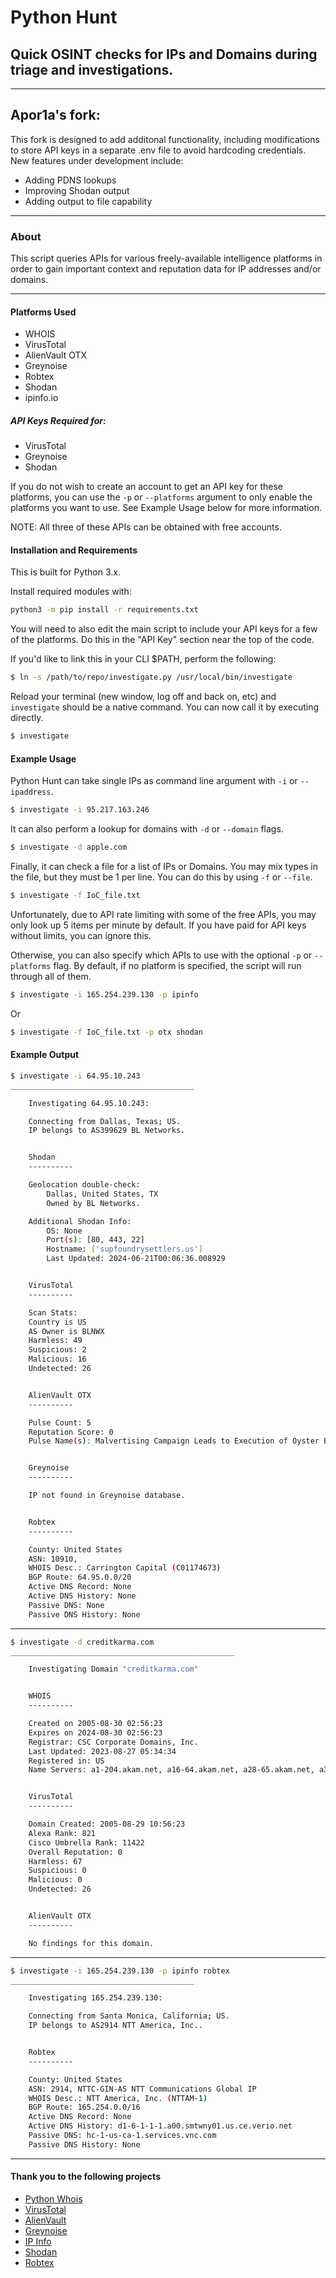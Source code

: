 # Python Hunt
## Quick OSINT checks for IPs and Domains during triage and investigations.

---
## Apor1a's fork: 
This fork is designed to add additonal functionality, including modifications to store API keys in a separate .env file to avoid hardcoding credentials. New features under development include:
* Adding PDNS lookups
* Improving Shodan output
* Adding output to file capability

---

### About
This script queries APIs for various freely-available intelligence platforms
in order to gain important context and reputation data for IP addresses and/or
domains.

---

#### Platforms Used
* WHOIS
* VirusTotal
* AlienVault OTX
* Greynoise
* Robtex
* Shodan
* ipinfo.io


##### API Keys Required for:
* VirusTotal
* Greynoise
* Shodan

If you do not wish to create an account to get an API key for these platforms,
you can use the `-p` or `--platforms` argument to only enable the platforms you
want to use.  See Example Usage below for more information.

NOTE: All three of these APIs can be obtained with free accounts.


#### Installation and Requirements
This is built for Python 3.x.

Install required modules with:
```bash
python3 -m pip install -r requirements.txt
```

You will need to also edit the main script to include your API keys for a few
of the platforms.  Do this in the "API Key" section near the top of the code.

If you'd like to link this in your CLI $PATH, perform the following:
```bash
$ ln -s /path/to/repo/investigate.py /usr/local/bin/investigate
```
Reload your terminal (new window, log off and back on, etc) and `investigate`
should be a native command.  You can now call it by executing directly.
```bash
$ investigate
```


#### Example Usage
Python Hunt can take single IPs as command line argument with `-i` or `--ipaddress`.
```bash
$ investigate -i 95.217.163.246
```

It can also perform a lookup for domains with `-d` or `--domain` flags.
```bash
$ investigate -d apple.com
```
Finally, it can check a file for a list of IPs or Domains.
You may mix types in the file, but they must be 1 per line.
You can do this by using `-f` or `--file`.

```bash
$ investigate -f IoC_file.txt
```
Unfortunately, due to API rate limiting with some of the free APIs, you may only
look up 5 items per minute by default.
If you have paid for API keys without limits, you can ignore this.

Otherwise, you can also specify which APIs to use with the optional `-p`
or `--platforms` flag.
By default, if no platform is specified, the script will run through all
of them.

```bash
$ investigate -i 165.254.239.130 -p ipinfo
```
Or
```bash
$ investigate -f IoC_file.txt -p otx shodan
```

#### Example Output

```bash
$ investigate -i 64.95.10.243
_________________________________________

    Investigating 64.95.10.243:

    Connecting from Dallas, Texas; US.
    IP belongs to AS399629 BL Networks.


    Shodan
    ----------

    Geolocation double-check:
        Dallas, United States, TX
        Owned by BL Networks.

    Additional Shodan Info:
        OS: None
        Port(s): [80, 443, 22]
        Hostname: ['supfoundrysettlers.us']
        Last Updated: 2024-06-21T00:06:36.008929


    VirusTotal
    ----------

    Scan Stats:
    Country is US
    AS Owner is BLNWX
    Harmless: 49
    Suspicious: 2
    Malicious: 16
    Undetected: 26


    AlienVault OTX
    ----------

    Pulse Count: 5
    Reputation Score: 0
    Pulse Name(s): Malvertising Campaign Leads to Execution of Oyster Backdoor, Malware campaign attempts abuse of defender binaries, Malvertising Campaign Leads to Execution of Oyster Backdoor | Rapid7 Blog, Malvertising Campaign Leads to Execution of Oyster Backdoor | Rapid7 Blog, malvertising campaign


    Greynoise
    ----------

    IP not found in Greynoise database.


    Robtex
    ----------

    County: United States
    ASN: 10910,
    WHOIS Desc.: Carrington Capital (C01174673)
    BGP Route: 64.95.0.0/20
    Active DNS Record: None
    Active DNS History: None
    Passive DNS: None
    Passive DNS History: None

  ```

---

```bash
$ investigate -d creditkarma.com
__________________________________________________

    Investigating Domain "creditkarma.com"


    WHOIS
    ----------

    Created on 2005-08-30 02:56:23
    Expires on 2024-08-30 02:56:23
    Registrar: CSC Corporate Domains, Inc.
    Last Updated: 2023-08-27 05:34:34
    Registered in: US
    Name Servers: a1-204.akam.net, a16-64.akam.net, a28-65.akam.net, a3-67.akam.net, a4-66.akam.net, a9-66.akam.net, dns1.p04.nsone.net, dns2.p04.nsone.net, dns3.p04.nsone.net, dns4.p04.nsone.net


    VirusTotal
    ----------

    Domain Created: 2005-08-29 10:56:23
    Alexa Rank: 821
    Cisco Umbrella Rank: 11422
    Overall Reputation: 0
    Harmless: 67
    Suspicious: 0
    Malicious: 0
    Undetected: 26


    AlienVault OTX
    ----------

    No findings for this domain.

```

---

```bash
$ investigate -i 165.254.239.130 -p ipinfo robtex
_________________________________________

    Investigating 165.254.239.130:

    Connecting from Santa Monica, California; US.
    IP belongs to AS2914 NTT America, Inc..


    Robtex
    ----------

    County: United States
    ASN: 2914, NTTC-GIN-AS NTT Communications Global IP
    WHOIS Desc.: NTT America, Inc. (NTTAM-1)
    BGP Route: 165.254.0.0/16
    Active DNS Record: None
    Active DNS History: d1-6-1-1-1.a00.smtwny01.us.ce.verio.net
    Passive DNS: hc-1-us-ca-1.services.vnc.com
    Passive DNS History: None

```

---

#### Thank you to the following projects
* [Python Whois](https://pypi.org/project/python-whois/)
* [VirusTotal](https://virustotal.com)
* [AlienVault](https://otx.alienvault.com)
* [Greynoise](https://viz.greynoise.io)
* [IP Info](https://ipinfo.io)
* [Shodan](https://shodan.io)
* [Robtex](https://www.robtex.com)

